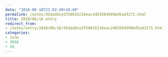 ```yaml
---
date: "2018-06-18T22:02:49+10:00"
permalink: /notes/45daddce375001b216eac2d03584999bd5ad3271.html
title: 2018/06/18 entry
redirect_from:
- /notes/entry/2018/06/18/45daddce375001b216eac2d03584999bd5ad3271.html
categories:
- June
- 2018
- 18
---
```

